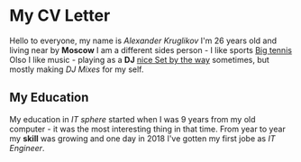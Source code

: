 # My CV Letter
Hello to everyone, my name is *Alexander Kruglikov* I'm 26 years old and living near by **Moscow**
I am a different sides person - I like sports [Big tennis](https://www.youtube.com/watch?v=ktUu52fKTb4)
Olso I like music - playing as a **DJ** [nice Set by the way](https://www.youtube.com/watch?v=P2x3-b6JEj8) sometimes, but mostly making *DJ Mixes* for my self.
## My Education
My education in *IT sphere* started when I was 9 years from my old computer - it was the most interesting thing in that time. From year to year my **skill** was growing and one day in 2018 I've gotten my first jobe as *IT Engineer*.
